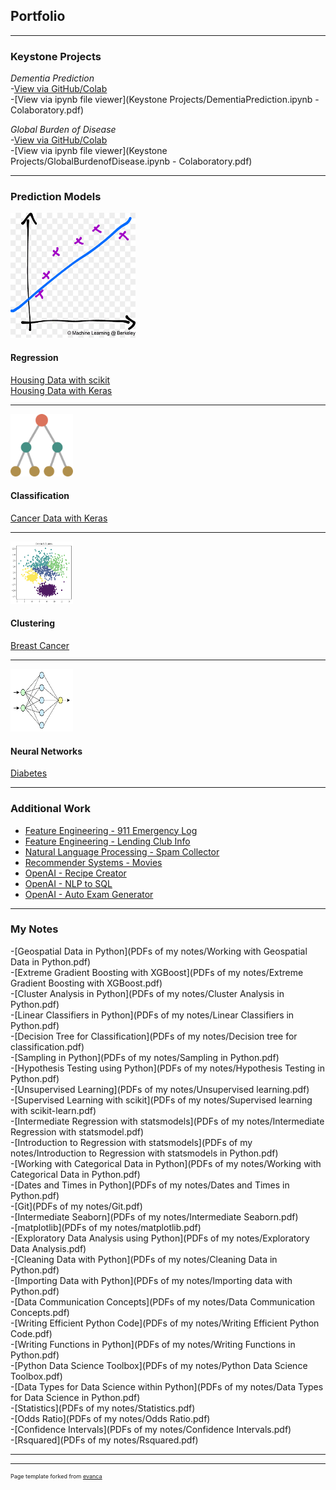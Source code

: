 ## Portfolio

---

### Keystone Projects

*Dementia Prediction*  
-[View via GitHub/Colab](https://github.com/mattpolands/Dementia-Prediction/blob/main/DementiaPrediction.ipynb)  
-[View via ipynb file viewer](Keystone Projects/DementiaPrediction.ipynb - Colaboratory.pdf)  

*Global Burden of Disease*  
-[View via GitHub/Colab](https://github.com/mattpolands/GlobalBurdenDisease/blob/main/GlobalBurdenofDisease.ipynb)  
-[View via ipynb file viewer](Keystone Projects/GlobalBurdenofDisease.ipynb - Colaboratory.pdf)  

---

### Prediction Models

<img src="images/Linearreg%20png.png?raw=true" width="200" height="200"/><br>
#### Regression
[Housing Data with scikit](https://gist.github.com/mattpolands/2c3c31751aed43f4987c8ddbd4e56aa7)  
[Housing Data with Keras](https://gist.github.com/mattpolands/846a338e2d705baeac3346ce8dae73e3)

---
<img src="images/Classification png.png?raw=true" width="100" height="100"/><br>
#### Classification
[Cancer Data with Keras](https://gist.github.com/mattpolands/203cfb84bf68aa6fe16beafbba74c863)

---
<img src="images/Clustering png.png?raw=true" width="100" height="100"/><br>
#### Clustering
[Breast Cancer](https://gist.github.com/mattpolands/30d4b3f44610b2f78cf31d8bbf2dd073)

---
<img src="images/Neural Net png.png?raw=true" width="100" height="100"/><br>
#### Neural Networks
[Diabetes](https://gist.github.com/mattpolands/e1564fbefaec696cd31e0ec06d8ed08b)

---

### Additional Work

- [Feature Engineering - 911 Emergency Log](https://gist.github.com/mattpolands/59580bee362ff640c8856e56d7cc732a)
- [Feature Engineering - Lending Club Info](https://gist.github.com/mattpolands/8a6d1000693d3a445c103e029417cd29)
- [Natural Language Processing - Spam Collector](https://gist.github.com/mattpolands/b03551b5255967ff567ef427da47b585)
- [Recommender Systems - Movies](https://gist.github.com/mattpolands/d63781dbf72be44b573911f5c63fe408)
- [OpenAI - Recipe Creator](https://gist.github.com/mattpolands/99fcc86f2e98a1b6b63d034d4ab72751)
- [OpenAI - NLP to SQL](https://gist.github.com/mattpolands/9c50a0349b417b15116be0d198533acb)
- [OpenAI - Auto Exam Generator](https://gist.github.com/mattpolands/b67ed3ac726ef47fb53c83d6456bd5cb)

---
### My Notes
-[Geospatial Data in Python](PDFs of my notes/Working with Geospatial Data in Python.pdf)   
-[Extreme Gradient Boosting with XGBoost](PDFs of my notes/Extreme Gradient Boosting with XGBoost.pdf)  
-[Cluster Analysis in Python](PDFs of my notes/Cluster Analysis in Python.pdf)   
-[Linear Classifiers in Python](PDFs of my notes/Linear Classifiers in Python.pdf)  
-[Decision Tree for Classification](PDFs of my notes/Decision tree for classification.pdf)  
-[Sampling in Python](PDFs of my notes/Sampling in Python.pdf)  
-[Hypothesis Testing using Python](PDFs of my notes/Hypothesis Testing in Python.pdf)  
-[Unsupervised Learning](PDFs of my notes/Unsupervised learning.pdf)  
-[Supervised Learning with scikit](PDFs of my notes/Supervised learning with scikit-learn.pdf)  
-[Intermediate Regression with statsmodels](PDFs of my notes/Intermediate Regression with statsmodel.pdf)  
-[Introduction to Regression with statsmodels](PDFs of my notes/Introduction to Regression with statsmodels in Python.pdf)  
-[Working with Categorical Data in Python](PDFs of my notes/Working with Categorical Data in Python.pdf)  
-[Dates and Times in Python](PDFs of my notes/Dates and Times in Python.pdf)  
-[Git](PDFs of my notes/Git.pdf)  
-[Intermediate Seaborn](PDFs of my notes/Intermediate Seaborn.pdf)  
-[matplotlib](PDFs of my notes/matplotlib.pdf)  
-[Exploratory Data Analysis using Python](PDFs of my notes/Exploratory Data Analysis.pdf)  
-[Cleaning Data with Python](PDFs of my notes/Cleaning Data in Python.pdf)  
-[Importing Data with Python](PDFs of my notes/Importing data with Python.pdf)  
-[Data Communication Concepts](PDFs of my notes/Data Communication Concepts.pdf)  
-[Writing Efficient Python Code](PDFs of my notes/Writing Efficient Python Code.pdf)  
-[Writing Functions in Python](PDFs of my notes/Writing Functions in Python.pdf)  
-[Python Data Science Toolbox](PDFs of my notes/Python Data Science Toolbox.pdf)  
-[Data Types for Data Science within Python](PDFs of my notes/Data Types for Data Science in Python.pdf)  
-[Statistics](PDFs of my notes/Statistics.pdf)  
-[Odds Ratio](PDFs of my notes/Odds Ratio.pdf)  
-[Confidence Intervals](PDFs of my notes/Confidence Intervals.pdf)  
-[Rsquared](PDFs of my notes/Rsquared.pdf) 

---




---
<p style="font-size:9px">Page template forked from <a href="https://github.com/evanca/quick-portfolio">evanca</a></p>
<!-- Remove above link if you don't want to attibute -->

